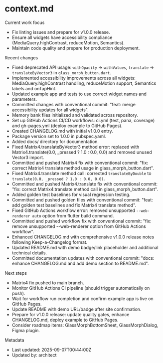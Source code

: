# context.md

Current work focus

- Fix linting issues and prepare for v1.0.0 release.
- Ensure all widgets have accessibility compliance (MediaQuery.highContrast, reduceMotion, Semantics).
- Maintain code quality and prepare for production deployment.

Recent changes

- Fixed deprecated API usage: `withOpacity` → `withValues`, `translate` → `translateByVector3` in `glass_morph_button.dart`.
- Implemented accessibility improvements across all widgets: MediaQuery.highContrast handling, reduceMotion support, Semantics labels and onTapHint.
- Updated example app and tests to use correct widget names and parameters.
- Committed changes with conventional commit: "feat: merge accessibility updates for all widgets".
- Memory bank files initialized and validated across repository.
- Set up GitHub Actions CI/CD workflows: ci.yml (test, pana, coverage) and gh-pages.yml (deploy example to GitHub Pages).
- Created CHANGELOG.md with initial v1.0.0 entry.
- Package version set to 1.0.0 in pubspec.yaml.
- Added docs/ directory for documentation.
- Fixed Matrix4.translateByVector3 method error: replaced with Matrix4.translate(0.0, \_pressed ? 1.0 : 0.0, 0.0) and removed unused Vector3 import.
- Committed and pushed Matrix4 fix with conventional commit: "fix: correct Matrix4 translate method usage in glass_morph_button.dart".
- Fixed Matrix4.translate method call: corrected `translateByDouble` to `translate(0.0, _pressed ? 1.0 : 0.0, 0.0)`.
- Committed and pushed Matrix4.translate fix with conventional commit: "fix: correct Matrix4.translate method call in glass_morph_button.dart".
- Added golden test baselines for visual regression testing.
- Committed and pushed golden files with conventional commit: "feat: add golden test baselines and fix Matrix4 translate method".
- Fixed GitHub Actions workflow error: removed unsupported `--web-renderer auto` option from flutter build command.
- Committed and pushed workflow fix with conventional commit: "fix: remove unsupported --web-renderer option from GitHub Actions workflow".
- Enhanced CHANGELOG.md with comprehensive v1.0.0 release notes following Keep-a-Changelog format.
- Updated README.md with demo badge/link placeholder and additional technical details.
- Committed documentation updates with conventional commit: "docs: enhance CHANGELOG.md and add demo section to README.md".

Next steps

- Matrix4 fix pushed to main branch.
- Monitor GitHub Actions CI pipeline (should trigger automatically on push).
- Wait for workflow run completion and confirm example app is live on GitHub Pages.
- Update README with demo URL/badge after site confirmation.
- Prepare for v1.0.0 release: update quality gates, enhance CHANGELOG.md, deploy example to GitHub Pages.
- Consider roadmap items: GlassMorphBottomSheet, GlassMorphDialog, Figma plugin.

Metadata

- Last updated: 2025-09-07T00:44:00Z
- Updated by: architect
